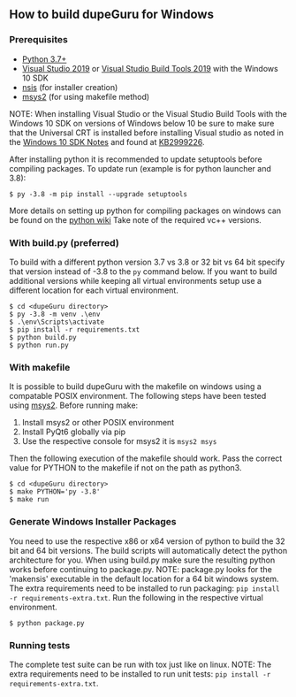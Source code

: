 ## How to build dupeGuru for Windows

### Prerequisites

- [Python 3.7+][python]
- [Visual Studio 2019][vs] or [Visual Studio Build Tools 2019][vsBuildTools] with the Windows 10 SDK
- [nsis][nsis] (for installer creation)
- [msys2][msys2] (for using makefile method)

NOTE: When installing Visual Studio or the Visual Studio Build Tools with the Windows 10 SDK on versions of Windows below 10 be sure to make sure that the Universal CRT is installed before installing Visual studio as noted in the [Windows 10 SDK Notes][win10sdk] and found at [KB2999226][KB2999226].

After installing python it is recommended to update setuptools before compiling packages.  To update run (example is for python launcher and 3.8):

    $ py -3.8 -m pip install --upgrade setuptools

More details on setting up python for compiling packages on windows can be found on the [python wiki][pythonWindowsCompilers] Take note of the required vc++ versions.

### With build.py (preferred)
To build with a different python version 3.7 vs 3.8 or 32 bit vs 64 bit specify that version instead of -3.8 to the `py` command below.  If you want to build additional versions while keeping all virtual environments setup use a different location for each virtual environment.

    $ cd <dupeGuru directory>
    $ py -3.8 -m venv .\env
    $ .\env\Scripts\activate
    $ pip install -r requirements.txt
    $ python build.py
    $ python run.py

### With makefile
It is possible to build dupeGuru with the makefile on windows using a compatable POSIX environment.  The following steps have been tested using [msys2][msys2]. Before running make:
1. Install msys2 or other POSIX environment
2. Install PyQt6 globally via pip
3. Use the respective console for msys2 it is `msys2 msys` 

Then the following execution of the makefile should work.  Pass the correct value for PYTHON to the makefile if not on the path as python3.

    $ cd <dupeGuru directory>
    $ make PYTHON='py -3.8'
    $ make run

### Generate Windows Installer Packages
You need to use the respective x86 or x64 version of python to build the 32 bit and 64 bit versions.  The build scripts will automatically detect the python architecture for you. When using build.py make sure the resulting python works before continuing to package.py.  NOTE: package.py looks for the 'makensis' executable in the default location for a 64 bit windows system.  The extra requirements need to be installed to run packaging: `pip install -r requirements-extra.txt`. Run the following in the respective virtual environment.

    $ python package.py

### Running tests
The complete test suite can be run with tox just like on linux. NOTE: The extra requirements need to be installed to run unit tests: `pip install -r requirements-extra.txt`.

[python]: http://www.python.org/
[nsis]: http://nsis.sourceforge.net/Main_Page
[vs]: https://www.visualstudio.com/downloads/#visual-studio-community-2019
[vsBuildTools]: https://www.visualstudio.com/downloads/#build-tools-for-visual-studio-2019
[win10sdk]: https://developer.microsoft.com/en-us/windows/downloads/windows-10-sdk
[KB2999226]: https://support.microsoft.com/en-us/help/2999226/update-for-universal-c-runtime-in-windows
[pythonWindowsCompilers]: https://wiki.python.org/moin/WindowsCompilers
[msys2]: http://www.msys2.org/
